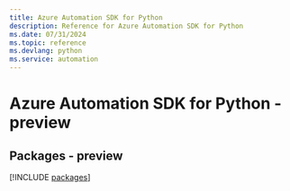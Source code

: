 ```yaml
---
title: Azure Automation SDK for Python
description: Reference for Azure Automation SDK for Python
ms.date: 07/31/2024
ms.topic: reference
ms.devlang: python
ms.service: automation
---
```

# Azure Automation SDK for Python - preview
## Packages - preview
[!INCLUDE [packages](automation-index.md)]